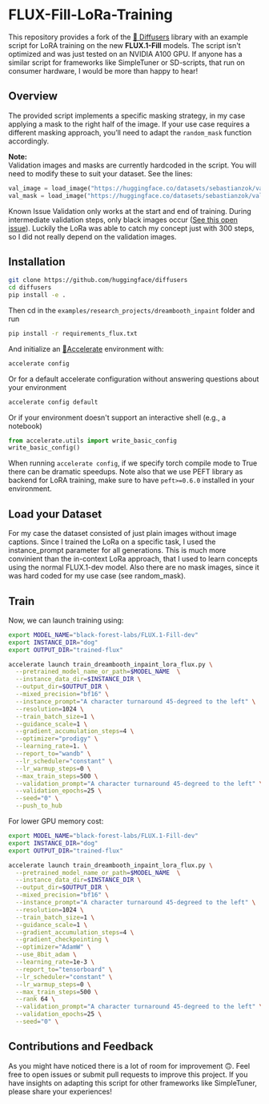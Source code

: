 <!---
Copyright 2022 - The HuggingFace Team. All rights reserved.

Licensed under the Apache License, Version 2.0 (the "License");
you may not use this file except in compliance with the License.
You may obtain a copy of the License at

    http://www.apache.org/licenses/LICENSE-2.0

Unless required by applicable law or agreed to in writing, software
distributed under the License is distributed on an "AS IS" BASIS,
WITHOUT WARRANTIES OR CONDITIONS OF ANY KIND, either express or implied.
See the License for the specific language governing permissions and
limitations under the License.
-->
# FLUX-Fill-LoRa-Training

This repository provides a fork of the [🤗 Diffusers](https://github.com/huggingface/diffusers) library with an example script for LoRA training on the new **FLUX.1-Fill** models. The script isn't optimized and was just tested on an NVIDIA A100 GPU. If anyone has a similar script for frameworks like SimpleTuner or SD-scripts, that run on consumer hardware, I would be more than happy to hear!

## Overview

The provided script implements a specific masking strategy, in my case applying a mask to the right half of the image. If your use case requires a different masking approach, you’ll need to adapt the `random_mask` function accordingly.

**Note:**  
Validation images and masks are currently hardcoded in the script. You will need to modify these to suit your dataset. See the lines:

```python
val_image = load_image("https://huggingface.co/datasets/sebastianzok/validationImageAndMask/resolve/main/image.png")
val_mask = load_image("https://huggingface.co/datasets/sebastianzok/validationImageAndMask/resolve/main/mask.png")
```
Known Issue
Validation only works at the start and end of training. During intermediate validation steps, only black images occur ([See this open issue](https://github.com/huggingface/diffusers/issues/9476)). Luckily the LoRa was able to catch my concept just with 300 steps, so I did not really depend on the validation images.



## Installation

```bash
git clone https://github.com/huggingface/diffusers
cd diffusers
pip install -e .
```

Then cd in the `examples/research_projects/dreambooth_inpaint` folder and run
```bash
pip install -r requirements_flux.txt
```

And initialize an [🤗Accelerate](https://github.com/huggingface/accelerate/) environment with:

```bash
accelerate config
```

Or for a default accelerate configuration without answering questions about your environment

```bash
accelerate config default
```

Or if your environment doesn't support an interactive shell (e.g., a notebook)

```python
from accelerate.utils import write_basic_config
write_basic_config()
```

When running `accelerate config`, if we specify torch compile mode to True there can be dramatic speedups.
Note also that we use PEFT library as backend for LoRA training, make sure to have `peft>=0.6.0` installed in your environment.



## Load your Dataset
For my case the dataset consisted of just plain images without image captions. Since I trained the LoRa on a specific task, I used the instance_prompt parameter for all generations. This is much more convinient than the in-context LoRa approach, that I used to learn concepts using the normal FLUX.1-dev model. Also there are no mask images, since it was hard coded for my use case (see random_mask).

## Train

Now, we can launch training using:

```bash
export MODEL_NAME="black-forest-labs/FLUX.1-Fill-dev"
export INSTANCE_DIR="dog"
export OUTPUT_DIR="trained-flux"

accelerate launch train_dreambooth_inpaint_lora_flux.py \
  --pretrained_model_name_or_path=$MODEL_NAME  \
  --instance_data_dir=$INSTANCE_DIR \
  --output_dir=$OUTPUT_DIR \
  --mixed_precision="bf16" \
  --instance_prompt="A character turnaround 45-degreed to the left" \
  --resolution=1024 \
  --train_batch_size=1 \
  --guidance_scale=1 \
  --gradient_accumulation_steps=4 \
  --optimizer="prodigy" \
  --learning_rate=1. \
  --report_to="wandb" \
  --lr_scheduler="constant" \
  --lr_warmup_steps=0 \
  --max_train_steps=500 \
  --validation_prompt="A character turnaround 45-degreed to the left" \
  --validation_epochs=25 \
  --seed="0" \
  --push_to_hub
```

For lower GPU memory cost:

```bash
export MODEL_NAME="black-forest-labs/FLUX.1-Fill-dev"
export INSTANCE_DIR="dog"
export OUTPUT_DIR="trained-flux"

accelerate launch train_dreambooth_inpaint_lora_flux.py \
  --pretrained_model_name_or_path=$MODEL_NAME  \
  --instance_data_dir=$INSTANCE_DIR \
  --output_dir=$OUTPUT_DIR \
  --mixed_precision="bf16" \
  --instance_prompt="A character turnaround 45-degreed to the left" \
  --resolution=1024 \
  --train_batch_size=1 \
  --guidance_scale=1 \
  --gradient_accumulation_steps=4 \
  --gradient_checkpointing \
  --optimizer="AdamW" \
  --use_8bit_adam \
  --learning_rate=1e-3 \
  --report_to="tensorboard" \
  --lr_scheduler="constant" \
  --lr_warmup_steps=0 \
  --max_train_steps=500 \
  --rank 64 \
  --validation_prompt="A character turnaround 45-degreed to the left" \
  --validation_epochs=25 \
  --seed="0" \
```

## Contributions and Feedback
As you might have noticed there is a lot of room for improvement 🙃. Feel free to open issues or submit pull requests to improve this project. If you have insights on adapting this script for other frameworks like SimpleTuner, please share your experiences!
 
